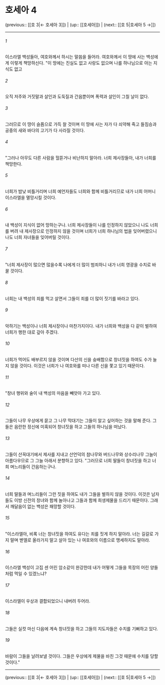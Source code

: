 # 호세아 4

(previous:: [[호 3|← 호세아 3]]) | (up:: [[호세아]]) | (next:: [[호 5|호세아 5 →]])

***




###### 1 

이스라엘 백성들아, 여호와께서 하시는 말씀을 들어라. 여호와께서 이 땅에 사는 백성에게 이렇게 책망하신다. "이 땅에는 진실도 없고 사랑도 없으며 나를 하나님으로 아는 지식도 없고 



###### 2 

오직 저주와 거짓말과 살인과 도둑질과 간음뿐이며 폭력과 살인이 그칠 날이 없다. 



###### 3 

그러므로 이 땅이 슬픔으로 가득 찰 것이며 이 땅에 사는 자가 다 쇠약해 죽고 들짐승과 공중의 새와 바다의 고기가 다 사라질 것이다. 



###### 4 

"그러나 아무도 다른 사람을 헐뜯거나 비난하지 말아라. 너희 제사장들아, 내가 너희를 책망한다. 



###### 5 

너희가 밤낮 비틀거리며 너희 예언자들도 너희와 함께 비틀거리므로 내가 너희 어머니 이스라엘을 멸망시킬 것이다. 



###### 6 

내 백성이 지식이 없어 망하는구나. 너희 제사장들이 나를 인정하지 않았으니 나도 너희를 버려 내 제사장으로 인정하지 않을 것이며 너희가 너희 하나님의 법을 잊어버렸으니 나도 너희 자녀들을 잊어버릴 것이다. 



###### 7 

"너희 제사장이 많으면 많을수록 나에게 더 많이 범죄하니 내가 너희 영광을 수치로 바꿀 것이다. 



###### 8 

너희는 내 백성의 죄를 먹고 살면서 그들이 죄를 더 많이 짓기를 바라고 있다. 



###### 9 

악하기는 백성이나 너희 제사장이나 마찬가지이다. 내가 너희와 백성을 다 같이 벌하여 너희가 행한 대로 갚아 주겠다. 



###### 10 

너희가 먹어도 배부르지 않을 것이며 다산의 신을 숭배함으로 창녀짓을 하여도 수가 늘지 않을 것이다. 이것은 너희가 나 여호와를 떠나 다른 신을 쫓고 있기 때문이다. 



###### 11 

"창녀 행위와 술이 내 백성의 마음을 빼앗아 가고 있다. 



###### 12 

그들이 나무 우상에게 묻고 그 나무 막대기는 그들이 알고 싶어하는 것을 말해 준다. 그들은 음란한 정신에 미혹되어 창녀짓을 하고 그들의 하나님을 떠났다. 



###### 13 

그들이 산꼭대기에서 제사를 지내고 산언덕의 참나무와 버드나무와 상수리나무 그늘이 아름다우므로 그 그늘 아래서 분향하고 있다. "그러므로 너희 딸들이 창녀짓을 하고 너희 며느리들이 간음하는구나. 



###### 14 

너희 딸들과 며느리들이 그런 짓을 하여도 내가 그들을 벌하지 않을 것이다. 이것은 남자들도 이방 신전의 창녀와 함께 놀아나고 그들과 함께 희생제물을 드리기 때문이다. 그래서 깨달음이 없는 백성은 패망할 것이다. 



###### 15 

"이스라엘아, 비록 너는 창녀짓을 하여도 유다는 죄를 짓게 하지 말아라. 너는 길갈로 가지 말며 벧엘로 올라가지 말고 살아 있는 나 여호와의 이름으로 맹세하지도 말아라. 



###### 16 

이스라엘 백성이 고집 센 어린 암소같이 완강한데 내가 어떻게 그들을 목장의 어린 양들처럼 먹일 수 있겠느냐? 



###### 17 

이스라엘이 우상과 결합되었으니 내버려 두어라. 



###### 18 

그들은 실컷 마신 다음에 계속 창녀짓을 하고 그들의 지도자들은 수치를 기뻐하고 있다. 



###### 19 

바람이 그들을 날려보낼 것이다. 그들은 우상에게 제물을 바친 그것 때문에 수치를 당할 것이다."

***

(previous:: [[호 3|← 호세아 3]]) | (up:: [[호세아]]) | (next:: [[호 5|호세아 5 →]])
